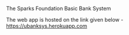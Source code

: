 The Sparks Foundation Basic Bank System

The web app is hosted on the link given below -
https://ubanksys.herokuapp.com
